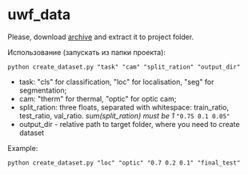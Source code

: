 # uwf_data

Please, download [archive]() and extract it to project folder.

Использование (запускать из папки проекта):

`python create_dataset.py "task" "cam" "split_ration" "output_dir"`

* task: "cls" for classification,
                 "loc" for localisation,
                 "seg" for segmentation;
* cam: "therm" for thermal,
                 "optic" for optic cam;
* split_ration: three floats, separated with whitespace: train_ratio, test_ratio, val_ratio. *sum(split_ration) must be 1*
`"0.75 0.1 0.05"`
* output_dir - relative path to target folder, where you need to create dataset

Example:

`python create_dataset.py "loc" "optic" "0.7 0.2 0.1" "final_test"`
